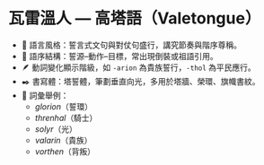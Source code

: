 # 瓦雷溫人 — 高塔語（Valetongue）

- 🏰 語言風格：誓言式文句與對仗句盛行，講究節奏與階序尊稱。
- 🧭 語序結構：誓源–動作–目標，常出現倒裝或祖語引用。
- 🪶 動詞變化顯示階級，如 `-arion` 為貴族誓行，`-thol` 為平民應行。
- ✒️ 書寫體：塔誓體，筆劃垂直向光，多用於塔牆、榮環、旗幟書紋。
- 📖 詞彙舉例：  
  - *glorion*（誓環）  
  - *threnhal*（騎士）  
  - *solyr*（光）  
  - *valarin*（貴族）  
  - *vorthen*（背叛）